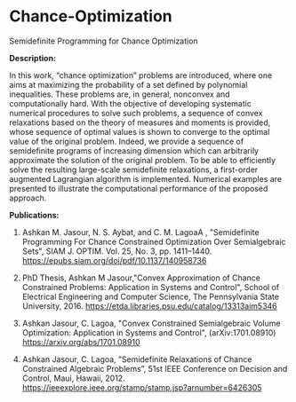 # Chance-Optimization
Semidefinite Programming for Chance Optimization


**Description:**


In this work, “chance optimization” problems are introduced, where one aims at maximizing the probability of a set defined by polynomial inequalities. These problems are, in general, nonconvex and computationally hard. With the objective of developing systematic numerical procedures to solve such problems, a sequence of convex relaxations based on the theory of measures and moments is provided, whose sequence of optimal values is shown to converge to the optimal value of the original problem. Indeed, we provide a sequence of semidefinite programs of increasing dimension which can arbitrarily approximate the solution of the original problem. To be able to efficiently solve the resulting large-scale semidefinite relaxations, a first-order augmented Lagrangian algorithm is implemented. Numerical examples are presented to illustrate the computational performance of the proposed approach.




**Publications:**
 
 1) Ashkan M. Jasour, N. S. Aybat, and C. M. LagoaA
, "Semidefinite Programming For Chance Constrained Optimization Over Semialgebraic Sets", SIAM J. OPTIM. Vol. 25, No. 3, pp. 1411–1440.
https://epubs.siam.org/doi/pdf/10.1137/140958736

2) PhD Thesis, Ashkan M Jasour,"Convex Approximation of Chance Constrained Problems: Application in Systems and Control", School of Electrical Engineering and Computer Science, The Pennsylvania State University, 2016.
https://etda.libraries.psu.edu/catalog/13313aim5346

3) Ashkan Jasour, C. Lagoa, "Convex Constrained Semialgebraic Volume Optimization: Application in Systems and Control", (arXiv:1701.08910)
https://arxiv.org/abs/1701.08910

4) Ashkan Jasour, C. Lagoa, ”Semidefinite Relaxations of Chance Constrained Algebraic Problems”, 51st IEEE Conference on Decision and Control, Maui, Hawaii, 2012.
https://ieeexplore.ieee.org/stamp/stamp.jsp?arnumber=6426305
